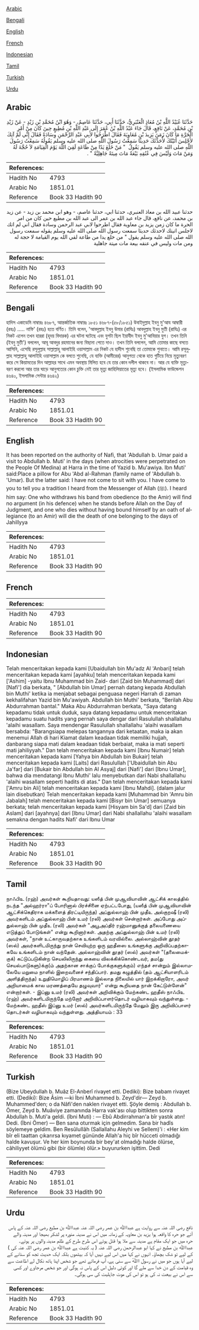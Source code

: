 [Arabic](#arabic)

[Bengali](#bengali)

[English](#english)

[French](#french)

[Indonesian](#indonesian)

[Tamil](#tamil)

[Turkish](#turkish)

[Urdu](#urdu)

## Arabic


<div dir="rtl" lang="ar" style={{fontSize:'larger',backgroundColor:'#f8f9fa',padding:20}}>
حَدَّثَنَا عُبَيْدُ اللَّهِ بْنُ مُعَاذٍ الْعَنْبَرِيُّ، حَدَّثَنَا أَبِي، حَدَّثَنَا عَاصِمٌ، - وَهُوَ ابْنُ مُحَمَّدِ بْنِ زَيْدٍ - عَنْ زَيْدِ بْنِ مُحَمَّدٍ، عَنْ نَافِعٍ، قَالَ جَاءَ عَبْدُ اللَّهِ بْنُ عُمَرَ إِلَى عَبْدِ اللَّهِ بْنِ مُطِيعٍ حِينَ كَانَ مِنْ أَمْرِ الْحَرَّةِ مَا كَانَ زَمَنَ يَزِيدَ بْنِ مُعَاوِيَةَ فَقَالَ اطْرَحُوا لأَبِي عَبْدِ الرَّحْمَنِ وِسَادَةً فَقَالَ إِنِّي لَمْ آتِكَ لأَجْلِسَ أَتَيْتُكَ لأُحَدِّثَكَ حَدِيثًا سَمِعْتُ رَسُولَ اللَّهِ صلى الله عليه وسلم يَقُولُهُ سَمِعْتُ رَسُولَ اللَّهِ صلى الله عليه وسلم يَقُولُ ‏ "‏ مَنْ خَلَعَ يَدًا مِنْ طَاعَةٍ لَقِيَ اللَّهَ يَوْمَ الْقِيَامَةِ لاَ حُجَّةَ لَهُ وَمَنْ مَاتَ وَلَيْسَ فِي عُنُقِهِ بَيْعَةٌ مَاتَ مِيتَةً جَاهِلِيَّةً ‏"‏ ‏.‏
</div>
<div style={{backgroundColor:'#f8f9fa',padding:20, marginBottom: 10}}><table> <thead> <tr> <th>References:</th> <th></th> </tr> </thead> <tbody><tr><td>Hadith No</td><td>4793</td></tr><tr><td>Arabic No</td><td>1851.01</td></tr><tr><td>Reference</td><td>Book 33 Hadith 90</td></tr></tbody></table></div>


<div dir="rtl" lang="ar" style={{fontSize:'larger',backgroundColor:'#f8f9fa',padding:20}}>
حدثنا عبيد الله بن معاذ العنبري، حدثنا ابي، حدثنا عاصم، - وهو ابن محمد بن زيد - عن زيد بن محمد، عن نافع، قال جاء عبد الله بن عمر الى عبد الله بن مطيع حين كان من امر الحرة ما كان زمن يزيد بن معاوية فقال اطرحوا لابي عبد الرحمن وسادة فقال اني لم اتك لاجلس اتيتك لاحدثك حديثا سمعت رسول الله صلى الله عليه وسلم يقوله سمعت رسول الله صلى الله عليه وسلم يقول " من خلع يدا من طاعة لقي الله يوم القيامة لا حجة له ومن مات وليس في عنقه بيعة مات ميتة جاهلية
</div>
<div style={{backgroundColor:'#f8f9fa',padding:20, marginBottom: 10}}><table> <thead> <tr> <th>References:</th> <th></th> </tr> </thead> <tbody><tr><td>Hadith No</td><td>4793</td></tr><tr><td>Arabic No</td><td>1851.01</td></tr><tr><td>Reference</td><td>Book 33 Hadith 90</td></tr></tbody></table></div>

## Bengali


<div dir="ltr" lang="bn" style={{fontSize:'larger',backgroundColor:'#f8f9fa',padding:20}}>
হাদিস একাডেমি নাম্বারঃ ৪৬৮৭, আন্তর্জাতিক নাম্বারঃ ১৮৫১ ৪৬৮৭-(৫৮/১৮৫১) উবাইদুল্লাহ ইবনু মু'আয আম্বারী (রহঃ) ..... নাফি' (রহঃ) হতে বর্ণিত। তিনি বলেন, 'আবদুল্লাহ ইবনু উমার (রাযিঃ) আবদুল্লাহ ইবনু মুতী (রাযিঃ) এর নিকট এলেন তখন হাররা (হৃদয় বিদারক) এর ঘটনা ঘটেছে এবং যুগটা ছিল ইয়াযীদ ইবনু মু'আবিয়ার যুগ। তখন তিনি (ইবনু মুতী') বললেন, আবূ আবদুর রহমানের জন্য বিছানা পেতে দাও। তখন তিনি বললেন, আমি তোমার কাছে বসতে আসিনি, এসেছি রসূলুল্লাহ সাল্লাল্লাহু আলাইহি ওয়াসাল্লাম এর নিকট যে হাদীস শুনেছি তা তোমাকে শুনাতে। আমি রসূলুল্লাহ সাল্লাল্লাহু আলাইহি ওয়াসাল্লাম কে বলতে শুনেছি, যে ব্যক্তি (আমীরের) আনুগত্য থেকে হাত গুটিয়ে নিয়ে মৃত্যুবরণ করে সে কিয়ামতের দিন আল্লাহর সাথে এমন অবস্থায় মিলিত হবে যে তার কোন দলীল থাকবে না। আর যে ব্যক্তি মৃত্যুবরণ করলো আর তার ঘাড়ে আনুগত্যের কোন চুক্তি নেই তার মৃত্যু জাহিলিয়াতের মৃত্যু হবে। (ইসলামিক ফাউন্ডেশন ৪৬৪০, ইসলামিক সেন্টার ৪৬৪২)
</div>
<div style={{backgroundColor:'#f8f9fa',padding:20, marginBottom: 10}}><table> <thead> <tr> <th>References:</th> <th></th> </tr> </thead> <tbody><tr><td>Hadith No</td><td>4793</td></tr><tr><td>Arabic No</td><td>1851.01</td></tr><tr><td>Reference</td><td>Book 33 Hadith 90</td></tr></tbody></table></div>

## English


<div dir="ltr" lang="en" style={{fontSize:'larger',backgroundColor:'#f8f9fa',padding:20}}>
It has been reported on the authority of Nafi, that 'Abdullah b. Umar paid a visit to Abdullah b. Muti' in the days (when atrocities were perpetrated on the People Of Medina) at Harra in the time of Yazid b. Mu'awiya. Ibn Muti' said:Place a pillow for Abu 'Abd al-Rahman (family name of 'Abdullah b. 'Umar). But the latter said: I have not come to sit with you. I have come to you to tell you a tradition I heard from the Messenger of Allah (ﷺ). I heard him say: One who withdraws his band from obedience (to the Amir) will find no argument (in his defence) when he stands before Allah on the Day of Judgment, and one who dies without having bound himself by an oath of allegiance (to an Amir) will die the death of one belonging to the days of Jahillyya
</div>
<div style={{backgroundColor:'#f8f9fa',padding:20, marginBottom: 10}}><table> <thead> <tr> <th>References:</th> <th></th> </tr> </thead> <tbody><tr><td>Hadith No</td><td>4793</td></tr><tr><td>Arabic No</td><td>1851.01</td></tr><tr><td>Reference</td><td>Book 33 Hadith 90</td></tr></tbody></table></div>

## French


<div dir="ltr" lang="fr" style={{fontSize:'larger',backgroundColor:'#f8f9fa',padding:20}}>

</div>
<div style={{backgroundColor:'#f8f9fa',padding:20, marginBottom: 10}}><table> <thead> <tr> <th>References:</th> <th></th> </tr> </thead> <tbody><tr><td>Hadith No</td><td>4793</td></tr><tr><td>Arabic No</td><td>1851.01</td></tr><tr><td>Reference</td><td>Book 33 Hadith 90</td></tr></tbody></table></div>

## Indonesian


<div dir="ltr" lang="id" style={{fontSize:'larger',backgroundColor:'#f8f9fa',padding:20}}>
Telah menceritakan kepada kami [Ubaidullah bin Mu'adz Al 'Anbari] telah menceritakan kepada kami [ayahku] telah menceritakan kepada kami ['Ashim] -yaitu Ibnu Muhammad bin Zaid- dari [Zaid bin Muhammad] dari [Nafi'] dia berkata, " [Abdullah bin Umar] pernah datang kepada Abdullah bin Muthi' ketika ia menjabat sebagai penguasa negeri Harrah di zaman kekhalifahan Yazid bin Mu'awiyah. Abdullah bin Muthi' berkata, "Berilah Abu Abdurrahman bantal." Maka Abu Abdurrahman berkata, "Saya datang kepadamu tidak untuk duduk, saya datang kepadamu untuk menceritakan kepadamu suatu hadits yang pernah saya dengar dari Rasulullah shallallahu 'alaihi wasallam. Saya mendengar Rasulullah shallallahu 'alaihi wasallam bersabda: "Barangsiapa melepas tangannya dari ketaatan, maka ia akan menemui Allah di hari Kiamat dalam keadaan tidak memiliki hujjah, danbarang siapa mati dalam keadaan tidak berbaiat, maka ia mati seperti mati jahiliyyah." Dan telah menceritakan kepada kami [Ibnu Numair] telah menceritakan kepada kami [Yahya bin Abdullah bin Bukair] telah menceritakan kepada kami [Laits] dari Rasulullah ['Ubaidullah bin Abu Ja'far] dari [Bukair bin Abdullah bin Al Asyaj] dari [Nafi'] dari [Ibnu Umar], bahwa dia mendatangi Ibnu Muthi' lalu menyebutkan dari Nabi shallallahu 'alaihi wasallam seperti hadits di atas." Dan telah menceritakan kepada kami ['Amru bin Ali] telah menceritakan kepada kami [Ibnu Mahdi]. (dalam jalur lain disebutkan) Telah menceritakan kepada kami [Muhammad bin 'Amru bin Jabalah] telah menceritakan kepada kami [Bisyr bin Umar] semuanya berkata; telah menceritakan kepada kami [Hisyam bin Sa'd] dari [Zaid bin Aslam] dari [ayahnya] dari [Ibnu Umar] dari Nabi shallallahu 'alaihi wasallam semakna dengan hadits Nafi' dari Ibnu Umar
</div>
<div style={{backgroundColor:'#f8f9fa',padding:20, marginBottom: 10}}><table> <thead> <tr> <th>References:</th> <th></th> </tr> </thead> <tbody><tr><td>Hadith No</td><td>4793</td></tr><tr><td>Arabic No</td><td>1851.01</td></tr><tr><td>Reference</td><td>Book 33 Hadith 90</td></tr></tbody></table></div>

## Tamil


<div dir="ltr" lang="ta" style={{fontSize:'larger',backgroundColor:'#f8f9fa',padding:20}}>
நாஃபிஉ (ரஹ்) அவர்கள் கூறியதாவது: யஸீத் பின் முஆவியாவின் ஆட்சிக் காலத்தில் நடந்த "அல்ஹர்ரா"ப் போரினால் பிரச்சினை ஏற்பட்டபோது, (யஸீத் பின் முஆவியாவின் ஆட்சிக்கெதிராக மக்களைத் திரட்டியிருந்த) அப்துல்லாஹ் பின் முதீஉ அல்குறஷீ (ரலி) அவர்களிடம் அப்துல்லாஹ் பின் உமர் (ரலி) அவர்கள் சென்றார்கள். அப்போது அப்துல்லாஹ் பின் முதீஉ (ரலி) அவர்கள் "அபூஅப்திர் ரஹ்மானுக்குத் தலையணையை எடுத்துப் போடுங்கள்" என்று கூறினார்கள். அதற்கு அப்துல்லாஹ் பின் உமர் (ரலி) அவர்கள், "நான் உட்காருவதற்காக உங்களிடம் வரவில்லை. அல்லாஹ்வின் தூதர் (ஸல்) அவர்களிடமிருந்து நான் செவியுற்ற ஒரு ஹதீஸை உங்களுக்கு அறிவிப்பதற்காகவே உங்களிடம் நான் வந்தேன். அல்லாஹ்வின் தூதர் (ஸல்) அவர்கள் "(தலைமைக்குக்) கட்டுப்படுகின்ற செயலிலிருந்து கையை விலக்கிக்கொண்டவர், தம(து செயல்பாடுகளு)க்கு(ம் அதற்கான சாக்குப் போக்குகளுக்கும்) எந்தச் சான்றும் இல்லாமலேயே மறுமை நாளில் இறைவனைச் சந்திப்பார். தமது கழுத்தில் (தம் ஆட்சியாளரிடம் அளித்திருந்த) உறுதிமொழிப் பிரமாணம் இல்லாத நிலையில் யார் இறக்கிறாரோ, அவர் அறியாமைக் கால மரணத்தையே தழுவுவார்" என்று கூறியதை நான் கேட்டுள்ளேன்" என்றார்கள். - இப்னு உமர் (ரலி) அவர்கள் அறிவிக்கும் மேற்கண்ட ஹதீஸ் நாஃபிஉ (ரஹ்) அவர்களிடமிருந்தே மற்றோர் அறிவிப்பாளர்தொடர் வழியாகவும் வந்துள்ளது. - மேற்கண்ட ஹதீஸ் இப்னு உமர் (ஸல்) அவர்களிடமிருந்தே மேலும் இரு அறிவிப்பாளர் தொடர்கள் வழியாகவும் வந்துள்ளது. அத்தியாயம் : 33
</div>
<div style={{backgroundColor:'#f8f9fa',padding:20, marginBottom: 10}}><table> <thead> <tr> <th>References:</th> <th></th> </tr> </thead> <tbody><tr><td>Hadith No</td><td>4793</td></tr><tr><td>Arabic No</td><td>1851.01</td></tr><tr><td>Reference</td><td>Book 33 Hadith 90</td></tr></tbody></table></div>

## Turkish


<div dir="ltr" lang="tr" style={{fontSize:'larger',backgroundColor:'#f8f9fa',padding:20}}>
(Bize Ubeydullah b. Muâz El-Anberî rivayet etti. Dediki): Bize babam rivayet etti. (Dediki): Bize Âsim —ki İbni Muhammed b. Zeyd'dir— Zeyd b. Muhammed'den; o da Nâfi'den naklen rivayet etti. Şöyle demiş : Abdullah b. Ömer, Zeyd b. Muâviye zamanında Harra vak'ası olup bittikten sonra Abdullah b. Muti'a geldi. (îbni Muti) : — Ebû Abdirrahman'a bîr yastık atın! Dedi. (İbni Ömer) — Ben sana oturmak için gelmedim. Sana bir hadîs söylemeye geldim. Ben ResûluIIâh (Sallallahu Aleyhi ve Sellem)'i : «Her kim bîr eli taattan çıkarırsa kıyamet gününde Allah'a hiç bîr hücceti olmadığı halde kavuşur. Ve her kim boynunda bir bey'at olmadığı halde ölürse, câhiliyyet ölümü gibi (bir ölümle) ölür.» buyururken işittim. Dedi
</div>
<div style={{backgroundColor:'#f8f9fa',padding:20, marginBottom: 10}}><table> <thead> <tr> <th>References:</th> <th></th> </tr> </thead> <tbody><tr><td>Hadith No</td><td>4793</td></tr><tr><td>Arabic No</td><td>1851.01</td></tr><tr><td>Reference</td><td>Book 33 Hadith 90</td></tr></tbody></table></div>

## Urdu


<div dir="rtl" lang="ur" style={{fontSize:'larger',backgroundColor:'#f8f9fa',padding:20}}>
نافع رضی ‌اللہ ‌عنہ سے روایت ہے عبداﷲ بن عمر رضی ‌اللہ ‌عنہ عبداﷲ بن مطیع رضی ‌اللہ ‌عنہ کے پاس آئے جو حرہ کا واقعہ ہوا یزید بن معاویہ کے زمانہ میں اس نے مدینہ منورہ پر لشکر بھیجا اور مدینہ والے حرہ میں جو ایک مقام ہے مدینہ سے ملا ہوا قتل ہوئے اس طرح طرح کے ظلم مدینہ والوں پر ہوئے۔ عبداﷲ بن مطیع نے کہا ابو عبدالرحمن رضی ‌اللہ ‌عنہ ( یہ کنیت ہے عبداﷲ بن عمر رضی ‌اللہ ‌عنہ کی ) کے لیے تو شک بچھاؤ۔ انہوں نے کہا میں اس لیے نہیں آیا کہ بیٹھوں بلکہ ایک حدیث تجھ کو سنانے کے لیے آیا ہوں جو میں نے رسول اﷲؐ سے سنی ہے، آپ فرماتے تھے جو شخص اپنا ہاتھ نکال لے اطاعت سے وہ قیامت کے دن خدا سے ملے گا اور کوئی دلیل اس کے پاس نہ ہوگی اور جو شخص مرجاوے اور کسی سے اس نے بیعت نہ کی ہو تو اس کی موت جاہلیت کی سی ہوگی۔
</div>
<div style={{backgroundColor:'#f8f9fa',padding:20, marginBottom: 10}}><table> <thead> <tr> <th>References:</th> <th></th> </tr> </thead> <tbody><tr><td>Hadith No</td><td>4793</td></tr><tr><td>Arabic No</td><td>1851.01</td></tr><tr><td>Reference</td><td>Book 33 Hadith 90</td></tr></tbody></table></div>